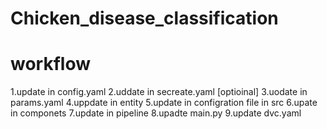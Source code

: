 # Chicken_disease_classification


# workflow

1.update in config.yaml
2.uddate in secreate.yaml [optioinal]
3.uodate in params.yaml
4.uppdate in entity
5.update in configration file in src
6.upate in componets
7.update in pipeline
8.upadte main.py
9.update dvc.yaml